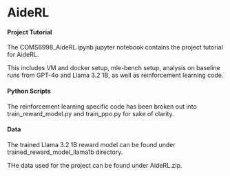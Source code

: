 # AideRL

#### Project Tutorial

The COMS6998_AideRL.ipynb jupyter notebook contains the project tutorial for AideRL. 

This includes VM and docker setup, mle-bench setup, analysis on baseline runs from GPT-4o and Llama 3.2 1B, as well as reinforcement learning code. 

#### Python Scripts

The reinforcement learning specific code has been broken out into train_reward_model.py and train_ppo.py for sake of clarity.

#### Data

The trained Llama 3.2 1B reward model can be found under trained_reward_model_llama1b directory.

THe data used for the project can be found under AideRL.zip.
